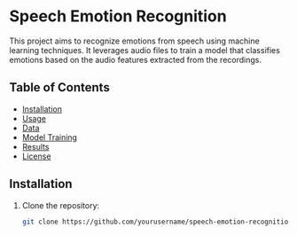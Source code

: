# Speech Emotion Recognition

This project aims to recognize emotions from speech using machine learning techniques. It leverages audio files to train a model that classifies emotions based on the audio features extracted from the recordings.

## Table of Contents

- [Installation](#installation)
- [Usage](#usage)
- [Data](#data)
- [Model Training](#model-training)
- [Results](#results)
- [License](#license)

## Installation

1. Clone the repository:
   ```bash
   git clone https://github.com/yourusername/speech-emotion-recognition.git


